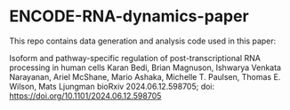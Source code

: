 # ENCODE-RNA-dynamics-paper

This repo contains data generation and analysis code used in this paper:

Isoform and pathway-specific regulation of post-transcriptional RNA processing in human cells
Karan Bedi, Brian Magnuson, Ishwarya Venkata Narayanan, Ariel McShane, Mario Ashaka, Michelle T. Paulsen, Thomas E. Wilson, Mats Ljungman
bioRxiv 2024.06.12.598705; doi: https://doi.org/10.1101/2024.06.12.598705 
